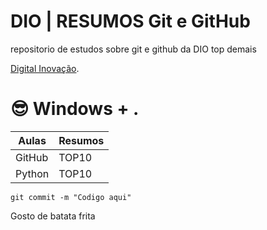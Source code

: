 # DIO | RESUMOS Git e GitHub

repositorio de estudos sobre git e github da DIO top demais

[Digital Inovação](htps://www.dio.com.br/).

# 😎 Windows + .

| Aulas | Resumos |
|-|-|
|GitHub|TOP10|
|Python|TOP10|

```
git commit -m "Codigo aqui"
```
Gosto de batata frita 
